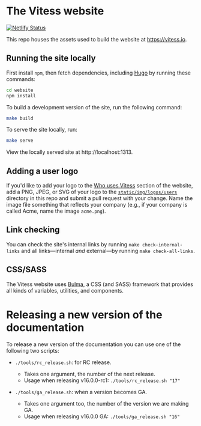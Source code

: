 # The Vitess website

[![Netlify Status](https://api.netlify.com/api/v1/badges/c27ea8e4-51d5-41b5-abfd-0597410506a3/deploy-status)](https://app.netlify.com/sites/vitess/deploys)


This repo houses the assets used to build the website at https://vitess.io.

## Running the site locally

First install `npm`, then fetch dependencies, including
[Hugo](https://gohugo.io) by running these commands:

```bash
cd website
npm install
```

To build a development version of the site, run the following command:

```bash
make build
```

To serve the site locally, run:

```bash
make serve
```

View the locally served site at http://localhost:1313.

## Adding a user logo

If you'd like to add your logo to the [Who uses Vitess](https://vitess.io/#who-uses) section of the website, add a PNG, JPEG, or SVG of your logo to the [`static/img/logos/users`](./static/img/logos/users) directory in this repo and submit a pull request with your change. Name the image file something that reflects your company (e.g., if your company is called Acme, name the image `acme.png`).

## Link checking

You can check the site's internal links by running `make check-internal-links` and all links—internal *and* external—by running `make check-all-links`.

## CSS/SASS

The Vitess website uses [Bulma](https://bulma.io/), a CSS (and SASS) framework that provides all kinds of variables, utilities, and components.

# Releasing a new version of the documentation

To release a new version of the documentation you can use one of the following two scripts:

- `./tools/rc_release.sh`: for RC release.
  - Takes one argument, the number of the next release.
  - Usage when releasing v16.0.0-rc1: `./tools/rc_release.sh "17"`


- `./tools/ga_release.sh`: when a version becomes GA.
  - Takes one argument too, the number of the version we are making GA.
  - Usage when releasing v16.0.0 GA: `./tools/ga_release.sh "16"`
